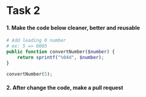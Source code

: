 # Task 2

#### 1. Make the code below cleaner, better and reusable

```php
# Add leading 0 number
# ex: 5 => 0005
public function convertNumber($number) {
    return sprintf("%04d", $number);
}

convertNumber(5);
```

#### 2. After change the code, make a pull request
